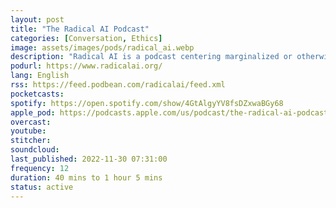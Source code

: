 ```yaml
---
layout: post
title: "The Radical AI Podcast"
categories: [Conversation, Ethics]
image: assets/images/pods/radical_ai.webp
description: "Radical AI is a podcast centering marginalized or otherwise radical voices in industry and the academy for dialogue, collaboration, and debate regarding the field of Artificial Intelligence Ethics and the relationship between the humanities and machine learning."
podurl: https://www.radicalai.org/
lang: English
rss: https://feed.podbean.com/radicalai/feed.xml
pocketcasts:
spotify: https://open.spotify.com/show/4GtAlgyYV8fsDZxwaBGy68
apple_pod: https://podcasts.apple.com/us/podcast/the-radical-ai-podcast/id1505229145
overcast:
youtube:
stitcher:
soundcloud:
last_published: 2022-11-30 07:31:00
frequency: 12
duration: 40 mins to 1 hour 5 mins
status: active
---
```

